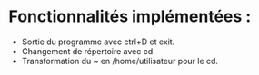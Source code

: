 # Fonctionnalités implémentées : 
- Sortie du programme avec ctrl+D et exit. 
- Changement de répertoire avec cd. 
- Transformation du ~ en /home/utilisateur pour le cd. 
